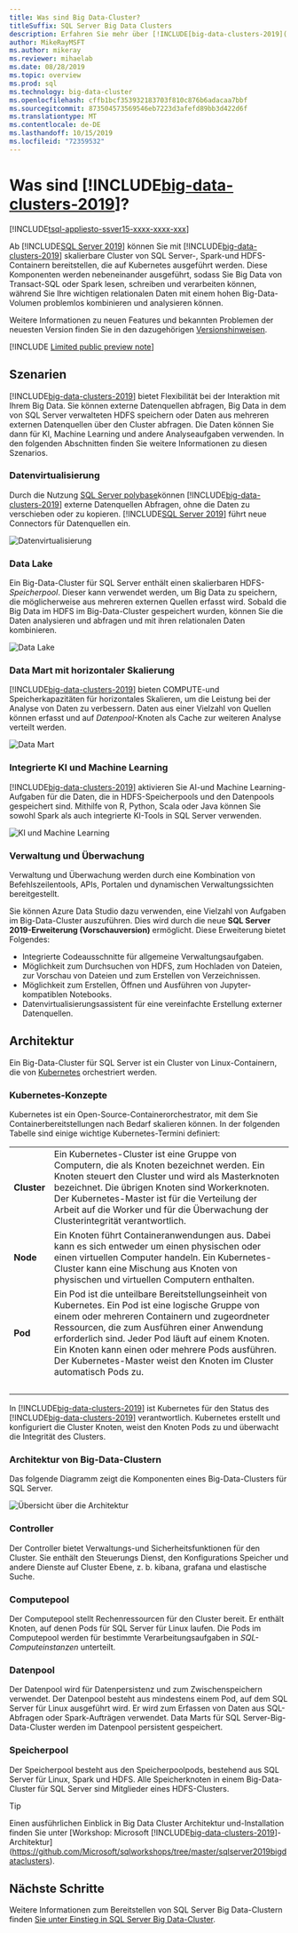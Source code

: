 ```yaml
---
title: Was sind Big Data-Cluster?
titleSuffix: SQL Server Big Data Clusters
description: Erfahren Sie mehr über [!INCLUDE[big-data-clusters-2019](../includes/ssbigdataclusters-ver15.md)] (Vorschau), die auf Kubernetes ausgeführt werden, und stellen Sie Optionen für horizontales Skalieren für relationale und HDFS-Daten bereit
author: MikeRayMSFT
ms.author: mikeray
ms.reviewer: mihaelab
ms.date: 08/28/2019
ms.topic: overview
ms.prod: sql
ms.technology: big-data-cluster
ms.openlocfilehash: cffb1bcf353932183703f810c876b6adacaa7bbf
ms.sourcegitcommit: 873504573569546eb7223d3afefd89bb3d422d6f
ms.translationtype: MT
ms.contentlocale: de-DE
ms.lasthandoff: 10/15/2019
ms.locfileid: "72359532"
---
```

# <a name="what-are-includebig-data-clusters-2019includesssbigdataclusters-ss-novermd"></a>Was sind [!INCLUDE[big-data-clusters-2019](../includes/ssbigdataclusters-ss-nover.md)]?

[!INCLUDE[tsql-appliesto-ssver15-xxxx-xxxx-xxx](../includes/tsql-appliesto-ssver15-xxxx-xxxx-xxx.md)]

Ab [!INCLUDE[SQL Server 2019](../includes/sssqlv15-md.md)] können Sie mit [!INCLUDE[big-data-clusters-2019](../includes/ssbigdataclusters-ss-nover.md)] skalierbare Cluster von SQL Server-, Spark-und HDFS-Containern bereitstellen, die auf Kubernetes ausgeführt werden. Diese Komponenten werden nebeneinander ausgeführt, sodass Sie Big Data von Transact-SQL oder Spark lesen, schreiben und verarbeiten können, während Sie Ihre wichtigen relationalen Daten mit einem hohen Big-Data-Volumen problemlos kombinieren und analysieren können.

Weitere Informationen zu neuen Features und bekannten Problemen der neuesten Version finden Sie in den dazugehörigen [Versionshinweisen](release-notes-big-data-cluster.md).

[!INCLUDE [Limited public preview note](../includes/big-data-cluster-preview-note.md)]

## <a name="scenarios"></a>Szenarien

[!INCLUDE[big-data-clusters-2019](../includes/ssbigdataclusters-ss-nover.md)] bietet Flexibilität bei der Interaktion mit Ihrem Big Data. Sie können externe Datenquellen abfragen, Big Data in dem von SQL Server verwalteten HDFS speichern oder Daten aus mehreren externen Datenquellen über den Cluster abfragen. Die Daten können Sie dann für KI, Machine Learning und andere Analyseaufgaben verwenden. In den folgenden Abschnitten finden Sie weitere Informationen zu diesen Szenarios.

### <a name="data-virtualization"></a>Datenvirtualisierung

Durch die Nutzung [SQL Server polybase](../relational-databases/polybase/polybase-guide.md)können [!INCLUDE[big-data-clusters-2019](../includes/ssbigdataclusters-ss-nover.md)] externe Datenquellen Abfragen, ohne die Daten zu verschieben oder zu kopieren. [!INCLUDE[SQL Server 2019](../includes/sssqlv15-md.md)] führt neue Connectors für Datenquellen ein.

![Datenvirtualisierung](media/big-data-cluster-overview/data-virtualization.png)

### <a name="data-lake"></a>Data Lake

Ein Big-Data-Cluster für SQL Server enthält einen skalierbaren HDFS-*Speicherpool*. Dieser kann verwendet werden, um Big Data zu speichern, die möglicherweise aus mehreren externen Quellen erfasst wird. Sobald die Big Data im HDFS im Big-Data-Cluster gespeichert wurden, können Sie die Daten analysieren und abfragen und mit ihren relationalen Daten kombinieren.

![Data Lake](media/big-data-cluster-overview/data-lake.png)

### <a name="scale-out-data-mart"></a>Data Mart mit horizontaler Skalierung

[!INCLUDE[big-data-clusters-2019](../includes/ssbigdataclusters-ss-nover.md)] bieten COMPUTE-und Speicherkapazitäten für horizontales Skalieren, um die Leistung bei der Analyse von Daten zu verbessern. Daten aus einer Vielzahl von Quellen können erfasst und auf *Datenpool*-Knoten als Cache zur weiteren Analyse verteilt werden.

![Data Mart](media/big-data-cluster-overview/data-mart.png)

### <a name="integrated-ai-and-machine-learning"></a>Integrierte KI und Machine Learning

[!INCLUDE[big-data-clusters-2019](../includes/ssbigdataclusters-ss-nover.md)] aktivieren Sie AI-und Machine Learning-Aufgaben für die Daten, die in HDFS-Speicherpools und den Datenpools gespeichert sind. Mithilfe von R, Python, Scala oder Java können Sie sowohl Spark als auch integrierte KI-Tools in SQL Server verwenden.

![KI und Machine Learning](media/big-data-cluster-overview/ai-ml-spark.png)

### <a name="management-and-monitoring"></a>Verwaltung und Überwachung

Verwaltung und Überwachung werden durch eine Kombination von Befehlszeilentools, APIs, Portalen und dynamischen Verwaltungssichten bereitgestellt.

Sie können Azure Data Studio dazu verwenden, eine Vielzahl von Aufgaben im Big-Data-Cluster auszuführen. Dies wird durch die neue **SQL Server 2019-Erweiterung (Vorschauversion)** ermöglicht. Diese Erweiterung bietet Folgendes:

- Integrierte Codeausschnitte für allgemeine Verwaltungsaufgaben.
- Möglichkeit zum Durchsuchen von HDFS, zum Hochladen von Dateien, zur Vorschau von Dateien und zum Erstellen von Verzeichnissen.
- Möglichkeit zum Erstellen, Öffnen und Ausführen von Jupyter-kompatiblen Notebooks.
- Datenvirtualisierungsassistent für eine vereinfachte Erstellung externer Datenquellen.

## <a id="architecture"></a> Architektur

Ein Big-Data-Cluster für SQL Server ist ein Cluster von Linux-Containern, die von [Kubernetes](https://kubernetes.io/docs/concepts/) orchestriert werden.

### <a name="kubernetes-concepts"></a>Kubernetes-Konzepte

Kubernetes ist ein Open-Source-Containerorchestrator, mit dem Sie Containerbereitstellungen nach Bedarf skalieren können. In der folgenden Tabelle sind einige wichtige Kubernetes-Termini definiert:

|||
|:--|:--|
| **Cluster** | Ein Kubernetes-Cluster ist eine Gruppe von Computern, die als Knoten bezeichnet werden. Ein Knoten steuert den Cluster und wird als Masterknoten bezeichnet. Die übrigen Knoten sind Workerknoten. Der Kubernetes-Master ist für die Verteilung der Arbeit auf die Worker und für die Überwachung der Clusterintegrität verantwortlich. |
| **Node** | Ein Knoten führt Containeranwendungen aus. Dabei kann es sich entweder um einen physischen oder einen virtuellen Computer handeln. Ein Kubernetes-Cluster kann eine Mischung aus Knoten von physischen und virtuellen Computern enthalten. |
| **Pod** | Ein Pod ist die unteilbare Bereitstellungseinheit von Kubernetes. Ein Pod ist eine logische Gruppe von einem oder mehreren Containern und zugeordneter Ressourcen, die zum Ausführen einer Anwendung erforderlich sind. Jeder Pod läuft auf einem Knoten. Ein Knoten kann einen oder mehrere Pods ausführen. Der Kubernetes-Master weist den Knoten im Cluster automatisch Pods zu. |
| &nbsp; ||

In [!INCLUDE[big-data-clusters-2019](../includes/ssbigdataclusters-ss-nover.md)] ist Kubernetes für den Status des [!INCLUDE[big-data-clusters-2019](../includes/ssbigdataclusters-ss-nover.md)] verantwortlich. Kubernetes erstellt und konfiguriert die Cluster Knoten, weist den Knoten Pods zu und überwacht die Integrität des Clusters.

### <a name="big-data-clusters-architecture"></a>Architektur von Big-Data-Clustern

Das folgende Diagramm zeigt die Komponenten eines Big-Data-Clusters für SQL Server.

![Übersicht über die Architektur](media/big-data-cluster-overview/architecture-diagram-overview.png)

### <a id="controlplane"></a> Controller

Der Controller bietet Verwaltungs-und Sicherheitsfunktionen für den Cluster. Sie enthält den Steuerungs Dienst, den Konfigurations Speicher und andere Dienste auf Cluster Ebene, z. b. kibana, grafana und elastische Suche.

### <a id="computeplane"></a> Computepool

Der Computepool stellt Rechenressourcen für den Cluster bereit. Er enthält Knoten, auf denen Pods für SQL Server für Linux laufen. Die Pods im Computepool werden für bestimmte Verarbeitungsaufgaben in *SQL-Computeinstanzen* unterteilt. 

### <a id="dataplane"></a> Datenpool

Der Datenpool wird für Datenpersistenz und zum Zwischenspeichern verwendet. Der Datenpool besteht aus mindestens einem Pod, auf dem SQL Server für Linux ausgeführt wird. Er wird zum Erfassen von Daten aus SQL-Abfragen oder Spark-Aufträgen verwendet. Data Marts für SQL Server-Big-Data-Cluster werden im Datenpool persistent gespeichert. 

### <a name="storage-pool"></a>Speicherpool

Der Speicherpool besteht aus den Speicherpoolpods, bestehend aus SQL Server für Linux, Spark und HDFS. Alle Speicherknoten in einem Big-Data-Cluster für SQL Server sind Mitglieder eines HDFS-Clusters.

> [!TIP]
> Einen ausführlichen Einblick in Big Data Cluster Architektur und-Installation finden Sie unter [Workshop: Microsoft [!INCLUDE[big-data-clusters-2019](../includes/ssbigdataclusters-ss-nover.md)]-Architektur](https://github.com/Microsoft/sqlworkshops/tree/master/sqlserver2019bigdataclusters).

## <a name="next-steps"></a>Nächste Schritte

Weitere Informationen zum Bereitstellen von SQL Server Big Data-Clustern finden [Sie unter Einstieg in SQL Server Big Data-Cluster](deploy-get-started.md).
